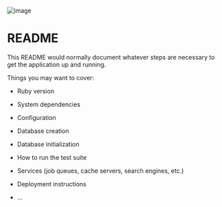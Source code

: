 ![image](https://user-images.githubusercontent.com/69471917/112318713-ba5a0c00-8c83-11eb-8571-78148eb2c2ec.png)

# README

This README would normally document whatever steps are necessary to get the
application up and running.

Things you may want to cover:

* Ruby version

* System dependencies

* Configuration

* Database creation

* Database initialization

* How to run the test suite

* Services (job queues, cache servers, search engines, etc.)

* Deployment instructions

* ...
